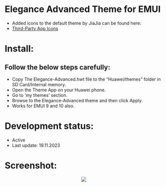 # Elegance Advanced Theme for EMUI
 - Added icons to the default theme by JiaJia can be found here:
 - <a href="https://github.com/MyCodeIsntWorking/HUAWEI_Theme-Elegance/tree/master/icons">Third-Party App Icons</a>

# Install:
## Follow the below steps carefully:
 - Copy The Elegance-Advanced.hwt file to the “Huawei/themes” folder in SD Card/Internal memory.
 - Open the Theme App on your Huawei phone.
 - Go to ‘my themes’ section.
 - Browse to the Elegance-Advanced theme and then click Apply.
 - Works for EMUI 9 and 10 also.

# Development status:
 - Active
 - Last update: 19.11.2023

# Screenshot:
<p align="center">
<image src="https://raw.githubusercontent.com/MyCodeIsntWorking/HUAWEI_Theme-Elegance/master/preview/Elegance-EMUI-Theme.png"><br><br>
</p>
